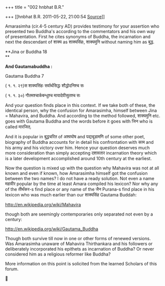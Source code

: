 +++
title = "002 hnbhat B.R."

+++
[[hnbhat B.R.	2011-05-22, 21:00:54 [Source](https://groups.google.com/g/bvparishat/c/GeSoi-zhKNs)]]



Amarasimha (cir.4-5 century AD) provides testimony for your assertion who presented two Buddha's according to the commentators and his own way of presentation. First he cites synonyms of Buddha, the incarnation and next the descendant of शाक्य as शाक्यसिंहः, शाक्यमुनि without naming him as बुद्ध.

  

**Jina or Buddha 18  
**

**And Gautamabuddha :**

  

Gautama Buddha 7

  

( १. १. २९)स शाक्यसिंहः सर्वार्थसिद्धः शौद्धोदनिश्च सः

  
( १. १. ३०) गौतमश्चार्कबन्धुश्च मायादेवीसुतश्च सः

  

  

And your question finds place in this context. If we take both of these, the identical person, why the confusion for Amarasimha, himself between Jina = Mahavira, and Buddha. And according to the method followed, शाक्यमुनि etc. goes with Gautama Buddha and the words before it goes with जिन who is called मारजित्.

  

And it is popular in बुद्धचरित of अश्वघोष and पद्यचूडामणि of some other poet, biography of Buddha accounts for in detail his confrontation with काम and his army and his victory over him. Hence your question deserves much more consideration than simply accepting दशावतार incarnation theory which is a later development accomplished around 10th century at the earliest.  

  

Now the question is mixed up with the question why Mahavira was not at all known and even if known, how Amarasimha himself got the confusion between the two names? I do not have a ready solution. Not even a name महावीर popular by the time at least Amara compiled his lexicon? Nor why any of the तीर्थंकर-s find place or any name of the जैन Purana-s find place in his lexicon who was much earlier than our शाक्यसिंह Gautama Buddah:

  

<http://en.wikipedia.org/wiki/Mahavira>

  

though both are seemingly contemporaries only separated not even by a century:

  

<http://en.wikipedia.org/wiki/Gautama_Buddha>

  

Though both survive till now in one or other forms of renewed versions. Was Amarasimha unaware of Mahavira Thirthankara and his followers or deliberately incorporated his epithets as incarnation of Buddha? Or never considered him as a religious reformer like Buddha?

  

More information on this point is solicited from the learned Scholars of this forum.

  




